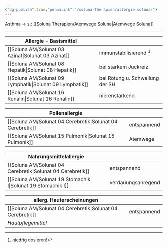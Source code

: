 ```yaml
---
{"dg-publish":true,"permalink":"/soluna-therapien/allergie-soluna/"}
---
```


Asthma -> s.: [[Soluna Therapien/Atemwege Soluna\|Atemwege Soluna]]
***
**Allergie - Basismittel**    |                        |
|--------------------------|----------------|
[[Soluna AM/Solunat 03 Azinat\|Solunat 03 Azinat]]          | immunstabilisierend [^1] |
[[Soluna AM/Solunat 08 Hepatik\|Solunat 08 Hepatik]]        | bei starkem Juckreiz      |
[[Soluna AM/Solunat 09 Lymphatik\|Solunat 09 Lymphatik]]   | bei Rötung u. Schwellung der SH |
[[Soluna AM/Solunat 16 Renalin\|Solunat 16 Renalin]]         | nierenstärkend |

**Pollenallergie**                 |                      |
|--------------------------|----------------|
[[Soluna AM/Solunat 04 Cerebretik\|Solunat 04 Cerebretik]]   | entspannend |
[[Soluna AM/Solunat 15 Pulmonik\|Solunat 15 Pulmonik]]     | Atemwege      |

**Nahrungsmittelallergie** |                      |
|--------------------------|----------------|
[[Soluna AM/Solunat 04 Cerebretik\|Solunat 04 Cerebretik]]   | entspannend |
[[Soluna AM/Solunat 19 Stomachik I\|Solunat 19 Stomachik I]]  | verdauungsanregend  |

**allerg. Hauterscheinungen** |                  |
|--------------------------|----------------|
[[Soluna AM/Solunat 04 Cerebretik\|Solunat 04 Cerebretik]]   | entspannend |
*Hautpflegemittel*            |                        |

[^1]: niedrig dosieren!